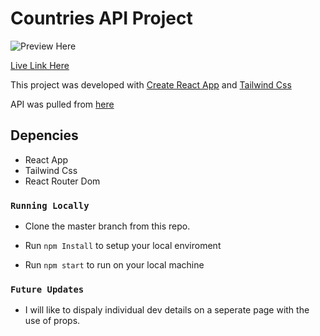 # Countries API Project

![Preview Here](https://github.com/strakins/kodecamp/blob/main/Dev%20Details%20Profile.jpg)

[Live Link Here](https://strakins.github.io/Developers-Details)

This project was developed with [Create React App](https://github.com/facebook/create-react-app) and [Tailwind Css](https://tailwindcss.com/)

API was pulled from [here](https://jsonplaceholder.typicode.com/users)

## Depencies

 - React App
 - Tailwind Css
 - React Router Dom

### `Running Locally`

- Clone the master branch from this repo.

- Run `npm Install` to setup your local enviroment

- Run `npm start` to run on  your local machine

### `Future Updates`

- I will like to dispaly individual dev details on a seperate page with the use of props.


